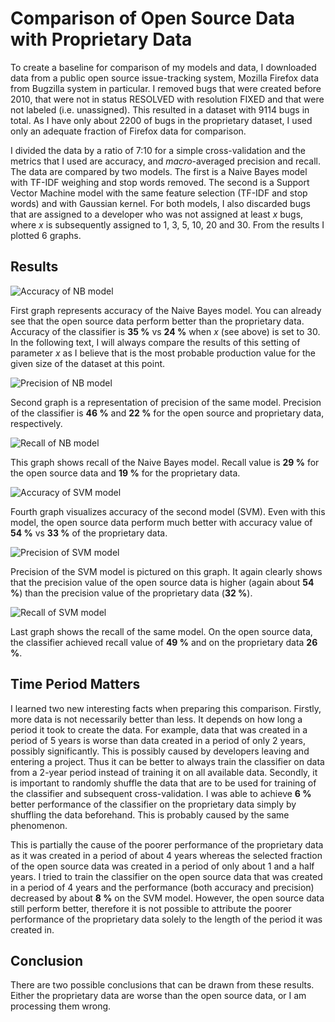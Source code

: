 # Comparison of Open Source Data with Proprietary Data

To create a baseline for comparison of my models and data, I downloaded data from a public open source issue-tracking system, Mozilla Firefox data from Bugzilla system in particular. I removed bugs that were created before 2010, that were not in status RESOLVED with resolution FIXED and that were not labeled (i.e. unassigned). This resulted in a dataset with 9114 bugs in total. As I have only about 2200 of bugs in the proprietary dataset, I used only an adequate fraction of Firefox data for comparison.

I divided the data by a ratio of 7:10 for a simple cross-validation and the metrics that I used are accuracy, and *macro*-averaged precision and recall. The data are compared by two models. The first is a Naive Bayes model with TF-IDF weighing and stop words removed. The second is a Support Vector Machine model with the same feature selection (TF-IDF and stop words) and with Gaussian kernel. For both models, I also discarded bugs that are assigned to a developer who was not assigned at least *x* bugs, where *x* is subsequently assigned to 1, 3, 5, 10, 20 and 30. From the results I plotted 6 graphs.

## Results

![Accuracy of NB model](img/prop_vs_os/nb_accuracy.png)

First graph represents accuracy of the Naive Bayes model. You can already see that the open source data perform better than the proprietary data. Accuracy of the classifier is **35 %** vs **24 %** when *x* (see above) is set to 30. In  the following text, I will always compare the results of this setting of parameter *x* as I believe that is the most probable production value for the given size of the dataset at this point.

![Precision of NB model](img/prop_vs_os/nb_precision.png)

Second graph is a representation of precision of the same model. Precision of the classifier is **46 %** and **22 %** for the open source and proprietary data, respectively.

![Recall of NB model](img/prop_vs_os/nb_recall.png)

This graph shows recall of the Naive Bayes model. Recall value is **29 %** for the open source data and **19 %** for the proprietary data.

![Accuracy of SVM model](img/prop_vs_os/svm_accuracy.png)

Fourth graph visualizes accuracy of the second model (SVM). Even with this model, the open source data perform much better with accuracy value of **54 %** vs **33 %** of the proprietary data.

![Precision of SVM model](img/prop_vs_os/svm_precision.png)

Precision of the SVM model is pictured on this graph. It again clearly shows that the precision value of the open source data is higher (again about **54 %**) than the precision value of the proprietary data (**32 %**).

![Recall of SVM model](img/prop_vs_os/svm_recall.png)

Last graph shows the recall of the same model. On the open source data, the classifier achieved recall value of **49 %** and on the proprietary data **26 %**.

## Time Period Matters

I learned two new interesting facts when preparing this comparison. Firstly, more data is not necessarily better than less. It depends on how long a period it took to create the data. For example, data that was created in a period of 5 years is worse than data created in a period of only 2 years, possibly significantly. This is possibly caused by developers leaving and entering a project. Thus it can be better to always train the classifier on data from a 2-year period instead of training it on all available data. Secondly, it is important to randomly shuffle the data that are to be used for training of the classifier and subsequent cross-validation. I was able to achieve **6 %** better performance of the classifier on the proprietary data simply by shuffling the data beforehand. This is probably caused by the same phenomenon.

This is partially the cause of the poorer performance of the proprietary data as it was created in a period of about 4 years whereas the selected fraction of the open source data
 was created in a period of only about 1 and a half years. I tried to train the classifier on the open source data that was created in a period of 4 years and the performance (both accuracy and precision) decreased by about **8 %** on the SVM model. However, the open source data still perform better, therefore it is not possible to attribute the poorer performance of the proprietary data solely to the length of the period it was created in.

## Conclusion
There are two possible conclusions that can be drawn from these results. Either the proprietary data are worse than the open source data, or I am processing them wrong.
